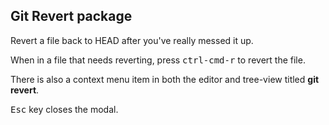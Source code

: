 ## Git Revert package

Revert a file back to HEAD after you've really messed it up.


When in a file that needs reverting, press <kbd>ctrl-cmd-r</kbd> to revert the file.

There is also a context menu item in both the editor and tree-view titled **git revert**.

<kbd>Esc</kbd> key closes the modal.
